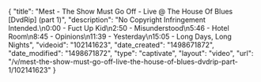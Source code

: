 {
    "title": "Mest - The Show Must Go Off - Live @ The House Of Blues [DvdRip] (part 1)",
    "description": "No Copyright Infringement Intended.\n0:00 - Fuct Up Kid\n2:50 - Misunderstood\n5:46 - Hotel Room\n8:45 - Opinions\n11:39 - Yesterday\n15:05 - Long Days, Long Nights",
    "videoid": "102141623",
    "date_created": "1498671872",
    "date_modified": "1498671872",
    "type": "captivate",
    "layout": "video",
    "url": "\/v\/mest-the-show-must-go-off-live-the-house-of-blues-dvdrip-part-1\/102141623"
}